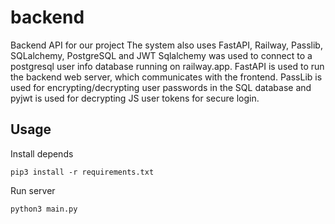# backend
Backend API for our project
The system also uses FastAPI, Railway, Passlib, SQLalchemy, PostgreSQL and JWT
Sqlalchemy was used to connect to a postgresql user info database running on railway.app.
FastAPI is used to run the backend web server, which communicates with the frontend.
PassLib is used for encrypting/decrypting user passwords in the SQL database and pyjwt is used for decrypting JS user tokens for secure login. 

## Usage
Install depends

```
pip3 install -r requirements.txt
```

Run server
```
python3 main.py
```

